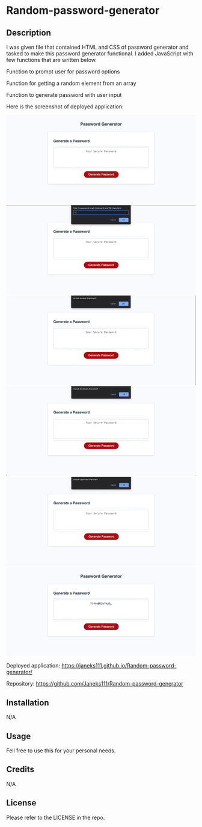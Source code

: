 # Random-password-generator

## Description

I was given file that contained HTML and CSS of password generator and tasked to make this password generator functional. I added JavaScript with few functions that are written below.

Function to prompt user for password options

Function for getting a random element from an array

Function to generate password with user input

Here is the screenshot of deployed application:

![Password Generator](/images/one.png)
![](/images/two.png)
![](/images/three.png)
![](/images/4.png)
![](/images/5.png)
![](/images/6.png)

Deployed application: https://janeks111.github.io/Random-password-generator/

Repository: https://github.com/Janeks111/Random-password-generator

## Installation

N/A

## Usage

Fell free to use this for your personal needs.

## Credits

N/A

## License

Please refer to the LICENSE in the repo.
